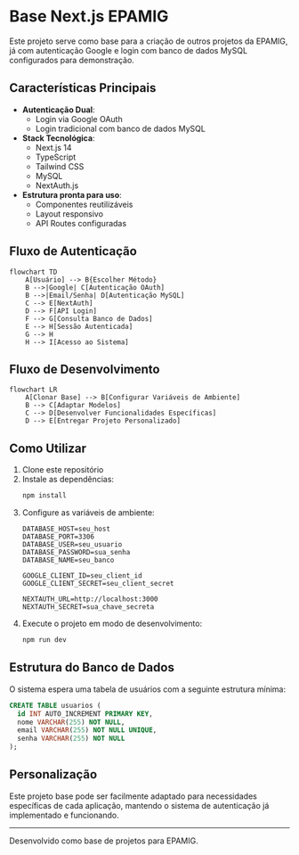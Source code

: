 # Base Next.js EPAMIG

Este projeto serve como base para a criação de outros projetos da EPAMIG, já com autenticação Google e login com banco de dados MySQL configurados para demonstração.

## Características Principais

- **Autenticação Dual**: 
  - Login via Google OAuth
  - Login tradicional com banco de dados MySQL
- **Stack Tecnológica**:
  - Next.js 14
  - TypeScript
  - Tailwind CSS
  - MySQL
  - NextAuth.js
- **Estrutura pronta para uso**:
  - Componentes reutilizáveis
  - Layout responsivo
  - API Routes configuradas

## Fluxo de Autenticação

```mermaid
flowchart TD
    A[Usuário] --> B{Escolher Método}
    B -->|Google| C[Autenticação OAuth]
    B -->|Email/Senha| D[Autenticação MySQL]
    C --> E[NextAuth]
    D --> F[API Login]
    F --> G[Consulta Banco de Dados]
    E --> H[Sessão Autenticada]
    G --> H
    H --> I[Acesso ao Sistema]
```

## Fluxo de Desenvolvimento

```mermaid
flowchart LR
    A[Clonar Base] --> B[Configurar Variáveis de Ambiente]
    B --> C[Adaptar Modelos]
    C --> D[Desenvolver Funcionalidades Específicas]
    D --> E[Entregar Projeto Personalizado]
```

## Como Utilizar

1. Clone este repositório
2. Instale as dependências:
   ```bash
   npm install
   ```
3. Configure as variáveis de ambiente:
   ```
   DATABASE_HOST=seu_host
   DATABASE_PORT=3306
   DATABASE_USER=seu_usuario
   DATABASE_PASSWORD=sua_senha
   DATABASE_NAME=seu_banco
   
   GOOGLE_CLIENT_ID=seu_client_id
   GOOGLE_CLIENT_SECRET=seu_client_secret
   
   NEXTAUTH_URL=http://localhost:3000
   NEXTAUTH_SECRET=sua_chave_secreta
   ```
4. Execute o projeto em modo de desenvolvimento:
   ```bash
   npm run dev
   ```

## Estrutura do Banco de Dados

O sistema espera uma tabela de usuários com a seguinte estrutura mínima:

```sql
CREATE TABLE usuarios (
  id INT AUTO_INCREMENT PRIMARY KEY,
  nome VARCHAR(255) NOT NULL,
  email VARCHAR(255) NOT NULL UNIQUE,
  senha VARCHAR(255) NOT NULL
);
```

## Personalização

Este projeto base pode ser facilmente adaptado para necessidades específicas de cada aplicação, mantendo o sistema de autenticação já implementado e funcionando.

---

Desenvolvido como base de projetos para EPAMIG.

